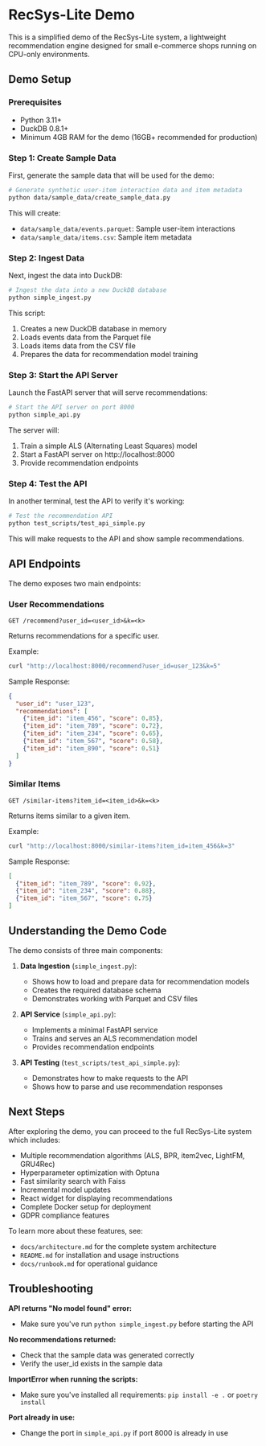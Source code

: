 # RecSys-Lite Demo

This is a simplified demo of the RecSys-Lite system, a lightweight recommendation engine designed for small e-commerce shops running on CPU-only environments.

## Demo Setup

### Prerequisites

- Python 3.11+
- DuckDB 0.8.1+
- Minimum 4GB RAM for the demo (16GB+ recommended for production)

### Step 1: Create Sample Data

First, generate the sample data that will be used for the demo:

```bash
# Generate synthetic user-item interaction data and item metadata
python data/sample_data/create_sample_data.py
```

This will create:
- `data/sample_data/events.parquet`: Sample user-item interactions
- `data/sample_data/items.csv`: Sample item metadata

### Step 2: Ingest Data

Next, ingest the data into DuckDB:

```bash
# Ingest the data into a new DuckDB database
python simple_ingest.py
```

This script:
1. Creates a new DuckDB database in memory
2. Loads events data from the Parquet file
3. Loads items data from the CSV file
4. Prepares the data for recommendation model training

### Step 3: Start the API Server

Launch the FastAPI server that will serve recommendations:

```bash
# Start the API server on port 8000
python simple_api.py
```

The server will:
1. Train a simple ALS (Alternating Least Squares) model
2. Start a FastAPI server on http://localhost:8000
3. Provide recommendation endpoints

### Step 4: Test the API

In another terminal, test the API to verify it's working:

```bash
# Test the recommendation API
python test_scripts/test_api_simple.py
```

This will make requests to the API and show sample recommendations.

## API Endpoints

The demo exposes two main endpoints:

### User Recommendations

```
GET /recommend?user_id=<user_id>&k=<k>
```

Returns recommendations for a specific user.

Example:
```bash
curl "http://localhost:8000/recommend?user_id=user_123&k=5"
```

Sample Response:
```json
{
  "user_id": "user_123",
  "recommendations": [
    {"item_id": "item_456", "score": 0.85},
    {"item_id": "item_789", "score": 0.72},
    {"item_id": "item_234", "score": 0.65},
    {"item_id": "item_567", "score": 0.58},
    {"item_id": "item_890", "score": 0.51}
  ]
}
```

### Similar Items

```
GET /similar-items?item_id=<item_id>&k=<k>
```

Returns items similar to a given item.

Example:
```bash
curl "http://localhost:8000/similar-items?item_id=item_456&k=3"
```

Sample Response:
```json
[
  {"item_id": "item_789", "score": 0.92},
  {"item_id": "item_234", "score": 0.88},
  {"item_id": "item_567", "score": 0.75}
]
```

## Understanding the Demo Code

The demo consists of three main components:

1. **Data Ingestion** (`simple_ingest.py`):
   - Shows how to load and prepare data for recommendation models
   - Creates the required database schema
   - Demonstrates working with Parquet and CSV files

2. **API Service** (`simple_api.py`):
   - Implements a minimal FastAPI service
   - Trains and serves an ALS recommendation model
   - Provides recommendation endpoints

3. **API Testing** (`test_scripts/test_api_simple.py`):
   - Demonstrates how to make requests to the API
   - Shows how to parse and use recommendation responses

## Next Steps

After exploring the demo, you can proceed to the full RecSys-Lite system which includes:

- Multiple recommendation algorithms (ALS, BPR, item2vec, LightFM, GRU4Rec)
- Hyperparameter optimization with Optuna
- Fast similarity search with Faiss
- Incremental model updates
- React widget for displaying recommendations
- Complete Docker setup for deployment
- GDPR compliance features

To learn more about these features, see:
- `docs/architecture.md` for the complete system architecture
- `README.md` for installation and usage instructions
- `docs/runbook.md` for operational guidance

## Troubleshooting

**API returns "No model found" error:**
- Make sure you've run `python simple_ingest.py` before starting the API

**No recommendations returned:**
- Check that the sample data was generated correctly
- Verify the user_id exists in the sample data

**ImportError when running the scripts:**
- Make sure you've installed all requirements: `pip install -e .` or `poetry install`

**Port already in use:**
- Change the port in `simple_api.py` if port 8000 is already in use